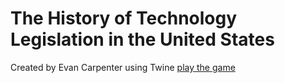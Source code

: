 # The History of Technology Legislation in the United States
Created by Evan Carpenter using Twine
[play the game](https://evanc2121.github.io/The-History-of-Technology-Legislation/)

